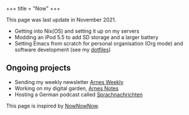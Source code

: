 +++
title = "Now"
+++

This page was last update in November 2021.

* Getting into Nix(OS) and setting it up on my servers
* Modding an iPod 5.5 to add SD storage and a larger battery
* Setting Emacs from scratch for personal organisation (Org mode) and software 
  development (see my [dotfiles](https://github.com/bahlo/dotfiles))

## Ongoing projects
* Sending my weekly newsletter [Arnes Weekly](https://arnsweekly.email)
* Working on my digital garden, [Arnes Notes](https://notes.arne.me)
* Hosting a German podcast called [Sprachnachrichten](https://sprachnachrichten.fm)

This page is inspired by [NowNowNow](https://nownownow.com).
